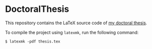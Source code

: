 # DoctoralThesis

This repository contains the LaTeX source code of
[my doctoral thesis](http://nbn-resolving.de/urn:nbn:de:bsz:14-qucosa2-319266).

To compile the project using `latexmk`, run the following command:
```
$ latexmk -pdf thesis.tex
```
